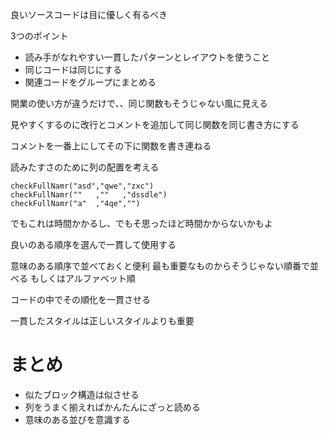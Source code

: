 良いソースコードは目に優しく有るべき

3つのポイント

- 読み手がなれやすい一貫したパターンとレイアウトを使うこと
- 同じコードは同じにする
- 関連コードをグループにまとめる


開業の使い方が違うだけで、、同じ関数もそうじゃない風に見える

見やすくするのに改行とコメントを追加して同じ関数を同じ書き方にする

コメントを一番上にしてその下に関数を書き連ねる

読みたすさのために列の配置を考える

```
checkFullNamr("asd","qwe","zxc")
checkFullNamr(""   ,""   ,"dssdle")
checkFullNamr("a"  ,"4qe","")
```

でもこれは時間かかるし、でもそ思ったほど時間かからないかもよ

良いのある順序を選んで一貫して使用する

意味のある順序で並べておくと便利
最も重要なものからそうじゃない順番で並べる
もしくはアルファベット順

コードの中でその順化を一貫させる


一貫したスタイルは正しいスタイルよりも重要

# まとめ
- 似たブロック構造は似させる
- 列をうまく揃えればかんたんにざっと読める
- 意味のある並びを意識する